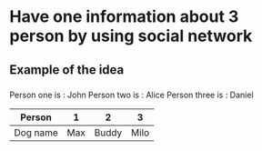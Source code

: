 # Have one information about 3 person by using social network

## Example of the idea

###
Person one is : John
Person two is : Alice
Person three is : Daniel

|  Person  |  1  |   2   |  3  |
| -------- | --- | ----- | ---- |
| Dog name | Max | Buddy | Milo |

